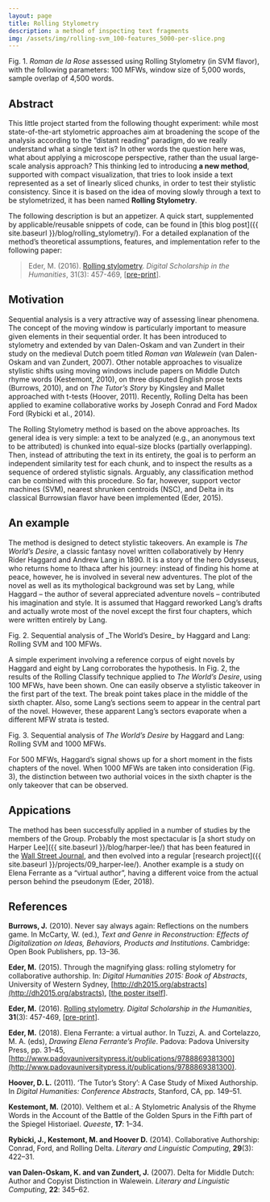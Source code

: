 ```yaml
---
layout: page
title: Rolling Stylometry
description: a method of inspecting text fragments
img: /assets/img/rolling-svm_100-features_5000-per-slice.png
---
```




<div>
    <img class="col three left" src="{{ site.baseurl }}/assets/img/rolling-svm_100-features_5000-per-slice.png" alt="" title="Roman de la Rose assessed using Rolling Stylometry"/>
</div>
<div class="col three caption">
    Fig. 1. <i>Roman de la Rose</i> assessed using Rolling Stylometry (in SVM flavor), with the following parameters: 100 MFWs, window size of 5,000 words, sample overlap of 4,500 words.
</div>


## Abstract

This little project started from the following thought experiment: while most state-of-the-art stylometric approaches aim at broadening the scope of the analysis according to the “distant reading” paradigm, do we really understand what a single text is? In other words the question here was, what about applying a microscope perspective, rather than the usual large-scale analysis approach? This thinking led to introducing **a new method**, supported with compact visualization, that tries to look inside a text represented as a set of linearly sliced chunks, in order to test their stylistic consistency. Since it is based on the idea of moving slowly through a text to be stylometrized, it has been named **Rolling Stylometry**.

The following description is but an appetizer. A quick start, supplemented by applicable/reusable snippets of code, can be found in [this blog post]({{ site.baseurl }}/blog/rolling_stylometry/). For a detailed explanation of the method’s theoretical assumptions, features, and implementation refer to the following paper:

> Eder, M. (2016). [Rolling stylometry](https://academic.oup.com/dsh/article/31/3/457/1745764). _Digital Scholarship in the Humanities_, 31(3): 457-469, [[pre-print](https://github.com/computationalstylistics/preprints/blob/master/Eder_Rolling_stylometry_draft.pdf)].


## Motivation

Sequential analysis is a very attractive way of assessing linear phenomena. The concept of the moving window is particularly important to measure given elements in their sequential order. It has been introduced to stylometry and extended by van Dalen-Oskam and van Zundert in their study on the medieval Dutch poem titled _Roman van Walewein_ (van Dalen-Oskam and van Zundert, 2007). Other notable approaches to visualize stylistic shifts using moving windows include papers on Middle Dutch rhyme words (Kestemont, 2010), on three disputed English prose texts (Burrows, 2010), and on _The Tutor’s Story_ by Kingsley and Mallet approached with t-tests (Hoover, 2011). Recently, Rolling Delta has been applied to examine collaborative works by Joseph Conrad and Ford Madox Ford (Rybicki et al., 2014).

The Rolling Stylometry method is based on the above approaches. Its general idea is very simple: a text to be analyzed (e.g., an anonymous text to be attributed) is chunked into equal-size blocks (partially overlapping). Then, instead of attributing the text in its entirety, the goal is to perform an independent similarity test for each chunk, and to inspect the results as a sequence of ordered stylistic signals. Arguably, any classification method can be combined with this procedure. So far, however, support vector machines (SVM), nearest shrunken centroids (NSC), and Delta in its classical Burrowsian flavor have been implemented (Eder, 2015).

## An example

The method is designed to detect stylistic takeovers. An example is _The World’s Desire_, a classic fantasy novel written collaboratively by Henry Rider Haggard and Andrew Lang in 1890. It is a story of the hero Odysseus, who returns home to Ithaca after his journey: instead of finding his home at peace, however, he is involved in several new adventures. The plot of the novel as well as its mythological background was set by Lang, while Haggard – the author of several appreciated adventure novels – contributed his imagination and style. It is assumed that Haggard reworked Lang’s drafts and actually wrote most of the novel except the first four chapters, which were written entirely by Lang.

<div>
    <img class="col three left" src="{{ site.baseurl }}/assets/img/rolling-svm_haggard_100.png" alt="" title="Sequential analysis of The World’s Desire by Haggard and Lang"/>
</div>
<div class="col three caption">
    Fig. 2. Sequential analysis of _The World’s Desire_ by Haggard and Lang: Rolling SVM and 100 MFWs.
</div>

A simple experiment involving a reference corpus of eight novels by Haggard and eight by Lang corroborates the hypothesis. In Fig. 2, the results of the Rolling Classify technique applied to _The World’s Desire_, using 100 MFWs, have been shown. One can easily observe a stylistic takeover in the first part of the text. The break point takes place in the middle of the sixth chapter. Also, some Lang’s sections seem to appear in the central part of the novel. However, these apparent Lang’s sectors evaporate when a different MFW strata is tested. 

<div>
    <img class="col three left" src="{{ site.baseurl }}/assets/img/rolling-svm_haggard_1000.png" alt="" title="Sequential analysis of The World’s Desire by Haggard and Lang"/>
</div>
<div class="col three caption">
    Fig. 3. Sequential analysis of <i>The World’s Desire</i> by Haggard and Lang: Rolling SVM and 1000 MFWs.
</div>

For 500 MFWs, Haggard’s signal shows up for a short moment in the fists chapters of the novel. When 1000 MFWs are taken into consideration (Fig. 3), the distinction between two authorial voices in the sixth chapter is the only takeover that can be observed.


## Appications

The method has been successfully applied in a number of studies by the members of the Group. Probably the most spectacular is [a short study on Harper Lee]({{ site.baseurl }}/blog/harper-lee/) that has been featured in the [Wall Street Journal](https://www.wsj.com/articles/data-miners-dig-into-go-set-a-watchman-1437096631), and then evolved into a regular [research project]({{ site.baseurl }}/projects/09_harper-lee/). Another example is a study on Elena Ferrante as a “virtual author”, having a different voice from the actual person behind the pseudonym (Eder, 2018).




## References

**Burrows, J.** (2010). Never say always again: Reflections on the numbers game. In McCarty, W. (ed.), _Text and Genre in Reconstruction: Effects of Digitalization on Ideas, Behaviors, Products and Institutions_. Cambridge: Open Book Publishers, pp. 13–36.

**Eder, M.** (2015). Through the magnifying glass: rolling stylometry for collaborative authorship. In: _Digital Humanities 2015: Book of Abstracts_, University of Western Sydney, [http://dh2015.org/abstracts](http://dh2015.org/abstracts), [[the poster itself](https://github.com/computationalstylistics/preprints/blob/master/poster_DH2015.pdf)].

**Eder, M.** (2016). [Rolling stylometry](https://academic.oup.com/dsh/article/31/3/457/1745764). _Digital Scholarship in the Humanities_, **31**(3): 457-469, [[pre-print](https://github.com/computationalstylistics/preprints/blob/master/Eder_Rolling_stylometry_draft.pdf)].

**Eder, M.** (2018). Elena Ferrante: a virtual author. In Tuzzi, A. and Cortelazzo, M. A. (eds), _Drawing Elena Ferrante’s Profile_. Padova: Padova University Press, pp. 31–45, [http://www.padovauniversitypress.it/publications/9788869381300](http://www.padovauniversitypress.it/publications/9788869381300).

**Hoover, D. L.** (2011). ‘The Tutor’s Story’: A Case Study of Mixed Authorship. In _Digital Humanities: Conference Abstracts_, Stanford, CA, pp. 149–51.

**Kestemont, M.** (2010). Velthem et al.: A Stylometric Analysis of the Rhyme Words in the Account of the Battle of the Golden Spurs in the Fifth part of the Spiegel Historiael. _Queeste_, **17**: 1–34.

**Rybicki, J., Kestemont, M. and Hoover D.** (2014). Collaborative Authorship: Conrad, Ford, and Rolling Delta. _Literary and Linguistic Computing_, **29**(3): 422–31.

**van Dalen-Oskam, K. and van Zundert, J.** (2007). Delta for Middle Dutch: Author and Copyist Distinction in Walewein. _Literary and Linguistic Computing_, **22**: 345–62.

